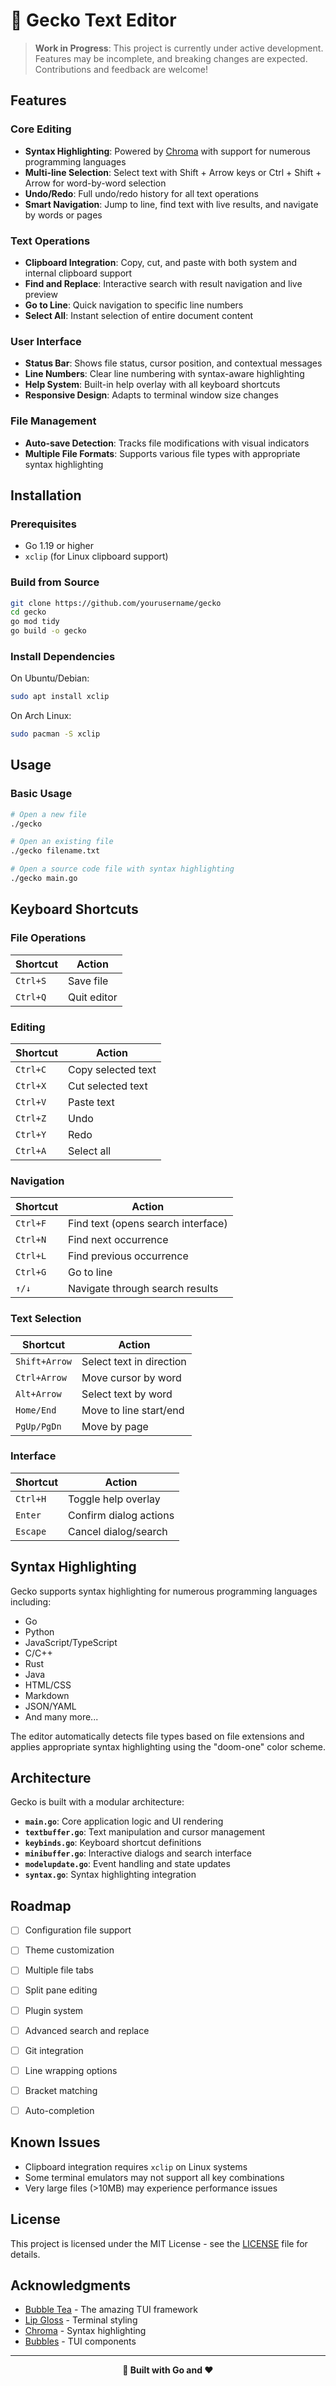# 🦎 Gecko Text Editor

> **Work in Progress**: This project is currently under active development. Features may be incomplete, and breaking changes are expected. Contributions and feedback are welcome!

## Features

### Core Editing
- **Syntax Highlighting**: Powered by [Chroma](https://github.com/alecthomas/chroma) with support for numerous programming languages
- **Multi-line Selection**: Select text with Shift + Arrow keys or Ctrl + Shift + Arrow for word-by-word selection
- **Undo/Redo**: Full undo/redo history for all text operations
- **Smart Navigation**: Jump to line, find text with live results, and navigate by words or pages

### Text Operations
- **Clipboard Integration**: Copy, cut, and paste with both system and internal clipboard support
- **Find and Replace**: Interactive search with result navigation and live preview
- **Go to Line**: Quick navigation to specific line numbers
- **Select All**: Instant selection of entire document content

### User Interface
- **Status Bar**: Shows file status, cursor position, and contextual messages
- **Line Numbers**: Clear line numbering with syntax-aware highlighting
- **Help System**: Built-in help overlay with all keyboard shortcuts
- **Responsive Design**: Adapts to terminal window size changes

### File Management
- **Auto-save Detection**: Tracks file modifications with visual indicators
- **Multiple File Formats**: Supports various file types with appropriate syntax highlighting

## Installation

### Prerequisites
- Go 1.19 or higher
- `xclip` (for Linux clipboard support)

### Build from Source
```bash
git clone https://github.com/yourusername/gecko
cd gecko
go mod tidy
go build -o gecko
```

### Install Dependencies
On Ubuntu/Debian:
```bash
sudo apt install xclip
```

On Arch Linux:
```bash
sudo pacman -S xclip
```

## Usage

### Basic Usage
```bash
# Open a new file
./gecko

# Open an existing file
./gecko filename.txt

# Open a source code file with syntax highlighting
./gecko main.go
```

## Keyboard Shortcuts

### File Operations
| Shortcut | Action |
|----------|--------|
| `Ctrl+S` | Save file |
| `Ctrl+Q` | Quit editor |

### Editing
| Shortcut | Action |
|----------|--------|
| `Ctrl+C` | Copy selected text |
| `Ctrl+X` | Cut selected text |
| `Ctrl+V` | Paste text |
| `Ctrl+Z` | Undo |
| `Ctrl+Y` | Redo |
| `Ctrl+A` | Select all |

### Navigation
| Shortcut | Action |
|----------|--------|
| `Ctrl+F` | Find text (opens search interface) |
| `Ctrl+N` | Find next occurrence |
| `Ctrl+L` | Find previous occurrence |
| `Ctrl+G` | Go to line |
| `↑/↓` | Navigate through search results |

### Text Selection
| Shortcut | Action |
|----------|--------|
| `Shift+Arrow` | Select text in direction |
| `Ctrl+Arrow` | Move cursor by word |
| `Alt+Arrow` | Select text by word |
| `Home/End` | Move to line start/end |
| `PgUp/PgDn` | Move by page |

### Interface
| Shortcut | Action |
|----------|--------|
| `Ctrl+H` | Toggle help overlay |
| `Enter` | Confirm dialog actions |
| `Escape` | Cancel dialog/search |

## Syntax Highlighting

Gecko supports syntax highlighting for numerous programming languages including:
- Go
- Python
- JavaScript/TypeScript
- C/C++
- Rust
- Java
- HTML/CSS
- Markdown
- JSON/YAML
- And many more...

The editor automatically detects file types based on file extensions and applies appropriate syntax highlighting using the "doom-one" color scheme.

## Architecture

Gecko is built with a modular architecture:

- **`main.go`**: Core application logic and UI rendering
- **`textbuffer.go`**: Text manipulation and cursor management
- **`keybinds.go`**: Keyboard shortcut definitions
- **`minibuffer.go`**: Interactive dialogs and search interface
- **`modelupdate.go`**: Event handling and state updates
- **`syntax.go`**: Syntax highlighting integration

## Roadmap

- [ ] Configuration file support
- [ ] Theme customization
- [ ] Multiple file tabs
- [ ] Split pane editing
- [ ] Plugin system
- [ ] Advanced search and replace
- [ ] Git integration
- [ ] Line wrapping options
- [ ] Bracket matching
- [ ] Auto-completion


## Known Issues

- Clipboard integration requires `xclip` on Linux systems
- Some terminal emulators may not support all key combinations
- Very large files (>10MB) may experience performance issues

## License

This project is licensed under the MIT License - see the [LICENSE](LICENSE) file for details.

## Acknowledgments

- [Bubble Tea](https://github.com/charmbracelet/bubbletea) - The amazing TUI framework
- [Lip Gloss](https://github.com/charmbracelet/lipgloss) - Terminal styling
- [Chroma](https://github.com/alecthomas/chroma) - Syntax highlighting
- [Bubbles](https://github.com/charmbracelet/bubbles) - TUI components

---

<div align="center">
  <strong>🦎 Built with Go and ❤️</strong>
</div>
